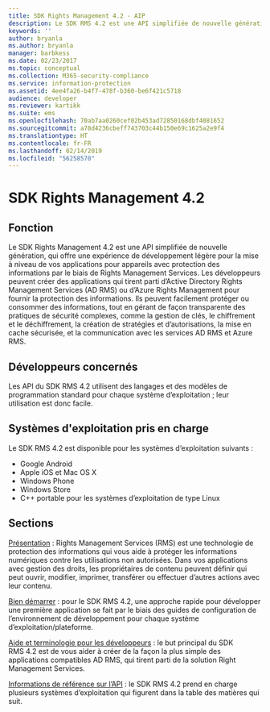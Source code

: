 ```yaml
---
title: SDK Rights Management 4.2 - AIP
description: Le SDK RMS 4.2 est une API simplifiée de nouvelle génération, qui offre une expérience de développement légère pour la mise à niveau de vos applications d’appareils avec la technologie Rights Management.
keywords: ''
author: bryanla
ms.author: bryanla
manager: barbkess
ms.date: 02/23/2017
ms.topic: conceptual
ms.collection: M365-security-compliance
ms.service: information-protection
ms.assetid: 4ee4fa26-b4f7-478f-b360-be6f421c5718
audience: developer
ms.reviewer: kartikk
ms.suite: ems
ms.openlocfilehash: 70ab7aa0260cef02b453ad72850168dbf4081652
ms.sourcegitcommit: a78d4236cbeff743703c44b150e69c1625a2e9f4
ms.translationtype: HT
ms.contentlocale: fr-FR
ms.lasthandoff: 02/14/2019
ms.locfileid: "56258570"
---
```

# <a name="rights-management-sdk42"></a>SDK Rights Management 4.2

## <a name="purpose"></a>Fonction

Le SDK Rights Management 4.2 est une API simplifiée de nouvelle génération, qui offre une expérience de développement légère pour la mise à niveau de vos applications pour appareils avec protection des informations par le biais de Rights Management Services. Les développeurs peuvent créer des applications qui tirent parti d’Active Directory Rights Management Services (AD RMS) ou d’Azure Rights Management pour fournir la protection des informations. Ils peuvent facilement protéger ou consommer des informations, tout en gérant de façon transparente des pratiques de sécurité complexes, comme la gestion de clés, le chiffrement et le déchiffrement, la création de stratégies et d’autorisations, la mise en cache sécurisée, et la communication avec les services AD RMS et Azure RMS.

## <a name="developer-audience"></a>Développeurs concernés

Les API du SDK RMS 4.2 utilisent des langages et des modèles de programmation standard pour chaque système d’exploitation ; leur utilisation est donc facile.

## <a name="supported-operating-systems"></a>Systèmes d'exploitation pris en charge

Le SDK RMS 4.2 est disponible pour les systèmes d’exploitation suivants :

- Google Android
- Apple iOS et Mac OS X
- Windows Phone
- Windows Store
- C++ portable pour les systèmes d’exploitation de type Linux

## <a name="sections"></a>Sections

[Présentation](overview.md) : Rights Management Services (RMS) est une technologie de protection des informations qui vous aide à protéger les informations numériques contre les utilisations non autorisées. Dans vos applications avec gestion des droits, les propriétaires de contenu peuvent définir qui peut ouvrir, modifier, imprimer, transférer ou effectuer d’autres actions avec leur contenu.

[Bien démarrer](get-started.md) : pour le SDK RMS 4.2, une approche rapide pour développer une première application se fait par le biais des guides de configuration de l’environnement de développement pour chaque système d’exploitation/plateforme.

[Aide et terminologie pour les développeurs](core-concepts.md) : le but principal du SDK RMS 4.2 est de vous aider à créer de la façon la plus simple des applications compatibles AD RMS, qui tirent parti de la solution Right Management Services.

[Informations de référence sur l’API](api-reference-4-2.md) : le SDK RMS 4.2 prend en charge plusieurs systèmes d’exploitation qui figurent dans la table des matières qui suit.
